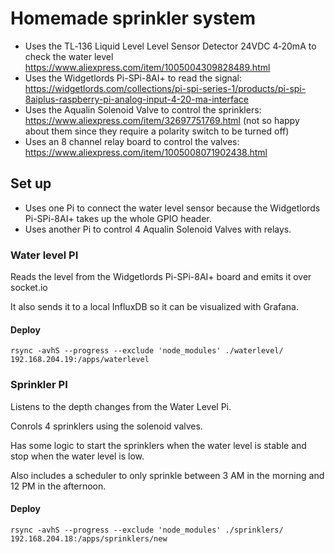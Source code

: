 # Homemade sprinkler system

- Uses the TL‑136 Liquid Level Level Sensor Detector 24VDC 4‑20mA to check the water level https://www.aliexpress.com/item/1005004309828489.html
- Uses the Widgetlords Pi-SPi-8AI+ to read the signal: https://widgetlords.com/collections/pi-spi-series-1/products/pi-spi-8aiplus-raspberry-pi-analog-input-4-20-ma-interface
- Uses the Aqualin Solenoid Valve to control the sprinklers: https://www.aliexpress.com/item/32697751769.html (not so happy about them since they require a polarity switch to be turned off)
- Uses an 8 channel relay board to control the valves: https://www.aliexpress.com/item/1005008071902438.html

## Set up

- Uses one Pi to connect the water level sensor because the Widgetlords Pi-SPi-8AI+ takes up the whole GPIO header.
- Uses another Pi to control 4 Aqualin Solenoid Valves with relays.

### Water level PI

Reads the level from the Widgetlords Pi-SPi-8AI+ board and emits it over socket.io

It also sends it to a local InfluxDB so it can be visualized with Grafana.

#### Deploy

```
rsync -avhS --progress --exclude 'node_modules' ./waterlevel/ 192.168.204.19:/apps/waterlevel
```

### Sprinkler PI

Listens to the depth changes from the Water Level Pi.

Conrols 4 sprinklers using the solenoid valves.

Has some logic to start the sprinklers when the water level is stable and stop when the water level is low.

Also includes a scheduler to only sprinkle between 3 AM in the morning and 12 PM in the afternoon.

#### Deploy

```
rsync -avhS --progress --exclude 'node_modules' ./sprinklers/ 192.168.204.18:/apps/sprinklers/new
```
